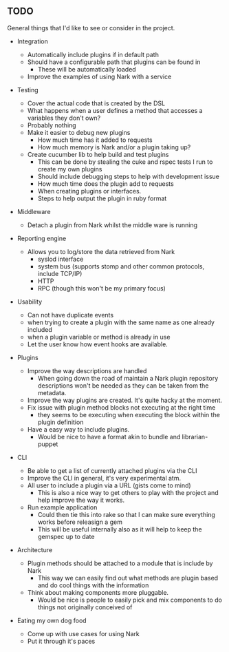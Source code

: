 TODO
----

 General things that I'd like to see or consider in the project.

 * Integration
   * Automatically include plugins if in default path 
   * Should have a configurable path that plugins can be found in
     * These will be automatically loaded 
   * Improve the examples of using Nark with a service

 * Testing
   * Cover the actual code that is created by the DSL
   * What happens when a user defines a method that accesses a variables they don't own?
    * Probably nothing
   * Make it easier to debug new plugins
     * How much time has it added to requests 
     * How much memory is Nark and/or a plugin taking up?
   * Create cucumber lib to help build and test plugins
     * This can be done by stealing the cuke and rspec tests I run to create my own plugins
     * Should include debugging steps to help with development issue
     * How much time does the plugin add to requests
     * When creating plugins or interfaces.
     * Steps to help output the plugin in ruby format
 
 * Middleware 
   * Detach a plugin from Nark whilst the middle ware is running

 * Reporting engine
   * Allows you to log/store the data retrieved from Nark
     * syslod interface
     * system bus (supports stomp and other common protocols, include TCP/IP)
     * HTTP
     * RPC (though this won't be my primary focus)

 * Usability
   * Can not have duplicate events
   * when trying to create a plugin with the same name as one already included
   * when a plugin variable or method is already in use
   * Let the user know how event hooks are available.

 * Plugins
   * Improve the way descriptions are handled
     * When going down the road of maintain a Nark plugin repository
     descriptions won't be needed as they can be taken from the
     metadata.
   * Improve the way plugins are created. It's quite hacky at the moment.
   * Fix issue with plugin method blocks not executing at the right time
     * they seems to be executing when executing the block within the plugin definition 
   * Have a easy way to include plugins.
     * Would be nice to have a format akin to bundle and librarian-puppet

 * CLI
   * Be able to get a list of currently attached plugins via the CLI
   * Improve the CLI in general, it's very experimental atm.
   * All user to include a plugin via a URL (gists come to mind)
     * This is also a nice way to get others to play with the project and help improve the way it works.
   * Run example application
     * Could then tie this into rake so that I can make sure everything works before releasign a gem
     * This will be useful internally also as it will help to keep the gemspec up to date 

 * Architecture
   * Plugin methods should be attached to a module that is include by Nark
     * This way we can easily find out what methods are plugin based and do cool things with the information
   * Think about making components more pluggable.
     * Would be nice is people to easily pick and mix components to do things not originally conceived of

 * Eating my own dog food
   * Come up with use cases for using Nark
   * Put it through it's paces
